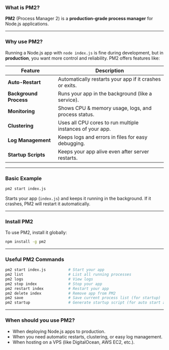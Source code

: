 ### What is **PM2**?

**PM2** (Process Manager 2) is a **production-grade process manager** for Node.js applications.

---

### Why use PM2?

Running a Node.js app with `node index.js` is fine during development, but in **production**, you want more control and reliability. PM2 offers features like:

| Feature                | Description                                               |
| ---------------------- | --------------------------------------------------------- |
| **Auto-Restart**       | Automatically restarts your app if it crashes or exits.   |
| **Background Process** | Runs your app in the background (like a service).         |
| **Monitoring**         | Shows CPU & memory usage, logs, and process status.       |
| **Clustering**         | Uses all CPU cores to run multiple instances of your app. |
| **Log Management**     | Keeps logs and errors in files for easy debugging.        |
| **Startup Scripts**    | Keeps your app alive even after server restarts.          |

---

### Basic Example

```bash
pm2 start index.js
```

Starts your app (`index.js`) and keeps it running in the background. If it crashes, PM2 will restart it automatically.

---

### Install PM2

To use PM2, install it globally:

```bash
npm install -g pm2
```

---

### Useful PM2 Commands

```bash
pm2 start index.js          # Start your app
pm2 list                    # List all running processes
pm2 logs                    # View logs
pm2 stop index              # Stop your app
pm2 restart index           # Restart your app
pm2 delete index            # Remove app from PM2
pm2 save                    # Save current process list (for startup)
pm2 startup                 # Generate startup script (for auto start after reboot)
```

---

### When should you use PM2?

* When deploying Node.js apps to production.
* When you need automatic restarts, clustering, or easy log management.
* When hosting on a VPS (like DigitalOcean, AWS EC2, etc.).
